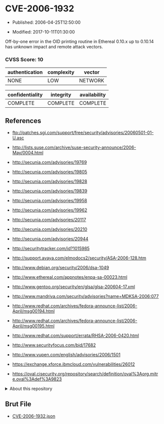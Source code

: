 # CVE-2006-1932

- Published: 2006-04-25T12:50:00

- Modified: 2017-10-11T01:30:00

Off-by-one error in the OID printing routine in Ethereal 0.10.x up to 0.10.14 has unknown impact and remote attack vectors.

### CVSS Score: **10**

| authentication | complexity | vector |
| --- | --- | --- |
| NONE | LOW | NETWORK |

| confidentiality | integrity | availability |
| --- | --- | --- |
| COMPLETE | COMPLETE | COMPLETE |

## References

* ftp://patches.sgi.com/support/free/security/advisories/20060501-01-U.asc

* http://lists.suse.com/archive/suse-security-announce/2006-May/0004.html

* http://secunia.com/advisories/19769

* http://secunia.com/advisories/19805

* http://secunia.com/advisories/19828

* http://secunia.com/advisories/19839

* http://secunia.com/advisories/19958

* http://secunia.com/advisories/19962

* http://secunia.com/advisories/20117

* http://secunia.com/advisories/20210

* http://secunia.com/advisories/20944

* http://securitytracker.com/id?1015985

* http://support.avaya.com/elmodocs2/security/ASA-2006-128.htm

* http://www.debian.org/security/2006/dsa-1049

* http://www.ethereal.com/appnotes/enpa-sa-00023.html

* http://www.gentoo.org/security/en/glsa/glsa-200604-17.xml

* http://www.mandriva.com/security/advisories?name=MDKSA-2006:077

* http://www.redhat.com/archives/fedora-announce-list/2006-April/msg00194.html

* http://www.redhat.com/archives/fedora-announce-list/2006-April/msg00195.html

* http://www.redhat.com/support/errata/RHSA-2006-0420.html

* http://www.securityfocus.com/bid/17682

* http://www.vupen.com/english/advisories/2006/1501

* https://exchange.xforce.ibmcloud.com/vulnerabilities/26012

* https://oval.cisecurity.org/repository/search/definition/oval%3Aorg.mitre.oval%3Adef%3A9823

<details>
<summary>About this repository</summary> 

  This repository is part of the project [Live Hack CVE](https://github.com/Live-Hack-CVE). Main website can be found [www.live-hack.org](https://www.live-hack.org) 
  
  Made by [Sn0wAlice](https://github.com/Sn0wAlice) for the people that care about security and need to have a feed of the latest CVEs. Hope you enjoy it, don't forget to star the repo and follow me on [Twitter](https://twitter.com/Sn0wAlice) and [Github](https://github.com/Sn0wAlice). And that is my [personnal website](https://www.alice-snow.me/)

  - [Home Page](https://github.com/Live-Hack-CVE)
  - [Framework](https://github.com/Live-Hack-CVE/cve-framework)
  - [CVE database](https://github.com/Live-Hack-CVE/full_database)
  - [Changelog](https://github.com/Live-Hack-CVE/Changelog)
</details>

## Brut File

* [CVE-2006-1932.json](https://raw.githubusercontent.com/Live-Hack-CVE/full_database/main/cves/2006/CVE-2006-1932.json)

